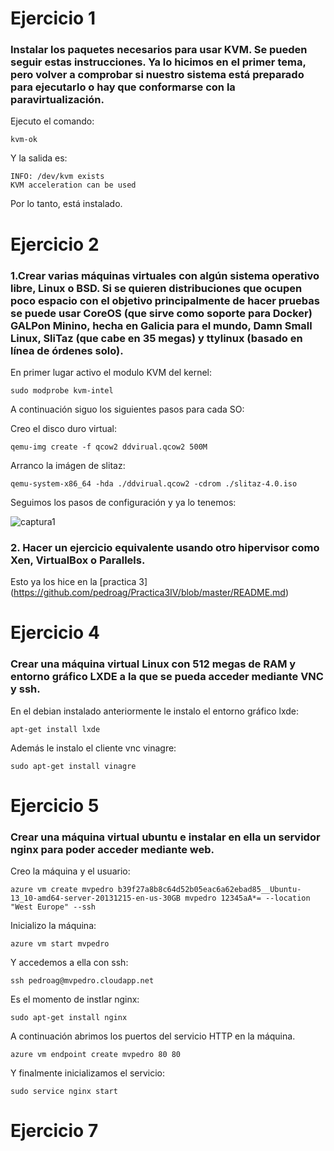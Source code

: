Ejercicio 1
===========

### Instalar los paquetes necesarios para usar KVM. Se pueden seguir estas instrucciones. Ya lo hicimos en el primer tema, pero volver a comprobar si nuestro sistema está preparado para ejecutarlo o hay que conformarse con la paravirtualización.

Ejecuto el comando:

    kvm-ok

Y la salida es:

    INFO: /dev/kvm exists
    KVM acceleration can be used
    
Por lo tanto, está instalado.

Ejercicio 2
===========

### 1.Crear varias máquinas virtuales con algún sistema operativo libre, Linux o BSD. Si se quieren distribuciones que ocupen poco espacio con el objetivo principalmente de hacer pruebas se puede usar CoreOS (que sirve como soporte para Docker) GALPon Minino, hecha en Galicia para el mundo, Damn Small Linux, SliTaz (que cabe en 35 megas) y ttylinux (basado en línea de órdenes solo).

En primer lugar activo el modulo KVM del kernel:

    sudo modprobe kvm-intel

A continuación siguo los siguientes pasos para cada SO:

Creo el disco duro virtual:

    qemu-img create -f qcow2 ddvirual.qcow2 500M
    
Arranco la imágen de slitaz:

    qemu-system-x86_64 -hda ./ddvirual.qcow2 -cdrom ./slitaz-4.0.iso
    
Seguimos los pasos de configuración y ya lo tenemos:

![captura1](https://dl.dropbox.com/s/hwmfhh23m7rs73k/slitaz.png)


### 2. Hacer un ejercicio equivalente usando otro hipervisor como Xen, VirtualBox o Parallels.

Esto ya los hice en la [practica 3] (https://github.com/pedroag/Practica3IV/blob/master/README.md)

Ejercicio 4
===========

### Crear una máquina virtual Linux con 512 megas de RAM y entorno gráfico LXDE a la que se pueda acceder mediante VNC y ssh.

En el debian instalado anteriormente le instalo el entorno gráfico lxde:
    
    apt-get install lxde
    
Además le instalo el cliente vnc vinagre:

    sudo apt-get install vinagre

Ejercicio 5
===========

### Crear una máquina virtual ubuntu e instalar en ella un servidor nginx para poder acceder mediante web.

Creo la máquina y el usuario:

    azure vm create mvpedro b39f27a8b8c64d52b05eac6a62ebad85__Ubuntu-13_10-amd64-server-20131215-en-us-30GB mvpedro 12345aA*= --location "West Europe" --ssh

Inicializo la máquina:

    azure vm start mvpedro

Y accedemos a ella con ssh:

    ssh pedroag@mvpedro.cloudapp.net
    
Es el momento de instlar nginx:

    sudo apt-get install nginx
    
A continuación abrimos los puertos del servicio HTTP en la máquina.

    azure vm endpoint create mvpedro 80 80

Y finalmente inicializamos el servicio:

    sudo service nginx start

Ejercicio 7
===========


    
    
